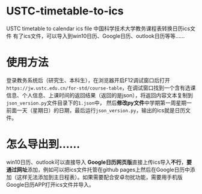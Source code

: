 # USTC-timetable-to-ics
USTC timetable to calendar ics file 中国科学技术大学教务课程表转换日历ics文件
有了ics文件，可以导入到win10日历、Google日历、outlook日历等等……

# 使用方法
登录教务系统后（研究生、本科生），在浏览器开启F12调试窗口后打开```https://jw.ustc.edu.cn/for-std/course-table```，在调试窗口找到一个含有选课信息、个人信息、上课时间的返回结果（返回的是json），将返回内容文本复制到```json_version.py```文件目录下的```1.json```中，
然后**修改py文件**中学期第一周星期一前面一天（星期日）的日期，最后运行```json_version.py```，输出的ics就是日历文件。

# 怎么导出到……
win10日历、outlook可以直接导入
**Google日历网页版**直接上传ics导入**不行**，**要通过网址**添加，例如可以把ics文件托管在github pages上然后在Google日历中添加（这样无法添加到主日程表）。如果需要配合安卓勿扰功能，需要用手机版Google日历APP打开ics文件并导入。
